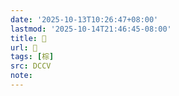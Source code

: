 ```yaml
---
date: '2025-10-13T10:26:47+08:00'
lastmod: '2025-10-14T21:46:45-08:00'
title: 􀕏
url: 􀕏
tags: [棕]
src: DCCV
note:
---
```

